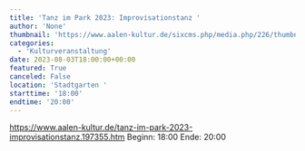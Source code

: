 ```yaml
---
title: 'Tanz im Park 2023: Improvisationstanz '
author: 'None'
thumbnail: 'https://www.aalen-kultur.de/sixcms.php/media.php/226/thumbnails/1-DSC_9073.jpg.573041.jpg'
categories:
  - 'Kulturveranstaltung'
date: 2023-08-03T18:00:00+00:00
featured: True
canceled: False
location: 'Stadtgarten '
starttime: '18:00'
endtime: '20:00'
---
```

https://www.aalen-kultur.de/tanz-im-park-2023-improvisationstanz.197355.htm
Beginn: 18:00
 Ende: 20:00